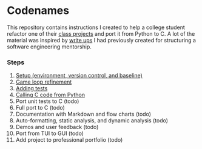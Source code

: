 # Codenames

This repository contains instructions I created to help a college student refactor one of their [class projects](https://github.com/LKieser/codenames) and port it from Python to C. A lot of the material was inspired by [write ups](https://github.com/EricSchrock/software-engineering-intro) I had previously created for structuring a software engineering mentorship.


### Steps

1. [Setup (environment, version control, and baseline)](https://github.com/EricSchrock/codenames/blob/master/step1.md)
2. [Game loop refinement](https://github.com/EricSchrock/codenames/blob/master/step2.md)
3. [Adding tests](https://github.com/EricSchrock/codenames/blob/master/step3.md)
4. [Calling C code from Python](https://github.com/EricSchrock/codenames/blob/master/step4.md)
5. Port unit tests to C (todo)
6. Full port to C (todo)
7. Documentation with Markdown and flow charts (todo)
8. Auto-formatting, static analysis, and dynamic analysis (todo)
9. Demos and user feedback (todo)
10. Port from TUI to GUI (todo)
11. Add project to professional portfolio (todo)
